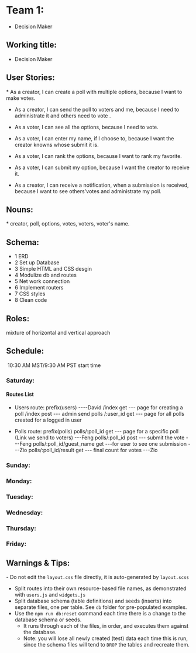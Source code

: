 # Team 1: 

* Decision Maker
​
## Working title: 

* Decision Maker
​
## User Stories:

​* As a creator, I can create a poll with multiple options, because I want to make votes.

* As a creator, I can send the poll to voters and me, because I need to administrate it and others need to vote .

* As a voter, I can see all the options, because I need to vote.

* As a voter, I can enter my name, if I choose to, because I want the creator knowns whose submit it is.

* As a voter, I can rank the options, because I want to rank my favorite.

* As a voter, I  can submit my option, because I want the creator to receive it. 

* As a creator, I can receive a notification, when a submission is received, because I want to see others'votes and administrate my poll.
​
## Nouns:

​* creator, poll, options, votes, voters, voter's name.
​
## Schema:

* 1 ERD
* 2 Set up Database
* 3 Simple HTML and CSS desgin
* 4 Modulize db and routes 
* 5 Net work connection
* 6 Implement routers
* 7 CSS styles
* 8 Clean code
​
## Roles:

mixture of horizontal and vertical approach
​
## Schedule:
​
10:30 AM MST/9:30 AM PST start time
​
### Saturday:

#### Routes List
* Users route: prefix(users)  ----David
/index              get  --- page for creating a poll
/index              post --- admin send polls
/:user_id           get  --- page for all polls created for a logged in user

* Polls route: prefix(polls)
polls/:poll_id               get  --- page for a specific poll (Link we send to voters)   ---Feng
polls/:poll_id               post --- submit the vote  ---Feng
polls/:poll_id/guest_name    get ---for user to see one submission ---Zio
polls/:poll_id/result        get --- final count for votes ---Zio

### Sunday:

### Monday:

### Tuesday:

### Wednesday:

### Thursday:

### Friday:


## Warnings & Tips:
​- Do not edit the `layout.css` file directly, it is auto-generated by `layout.scss`
- Split routes into their own resource-based file names, as demonstrated with `users.js` and `widgets.js`
- Split database schema (table definitions) and seeds (inserts) into separate files, one per table. See `db` folder for pre-populated examples. 
- Use the `npm run db:reset` command each time there is a change to the database schema or seeds. 
  - It runs through each of the files, in order, and executes them against the database. 
  - Note: you will lose all newly created (test) data each time this is run, since the schema files will tend to `DROP` the tables and recreate them.
